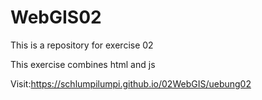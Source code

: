 # WebGIS02
This is a repository for exercise 02

This exercise combines html and js 

Visit:https://schlumpilumpi.github.io/02WebGIS/uebung02

